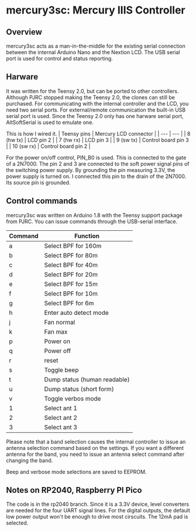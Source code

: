 # mercury3sc: Mercury IIIS Controller
## Overview
mercury3sc acts as a man-in-the-middle for the existing serial connection
between the internal Arduino Nano and the Nextion LCD.  The USB
serial port is used for control and status reporting.

## Harware
It was written for the Teensy 2.0, but can be ported to other controllers.
Although PJRC stopped making the Teensy 2.0, the clones can still be purchased.
For communicating with the internal controller and the LCD, you need two
serial ports. For external/remote communication the built-in USB serial
port is used. Since the Teensy 2.0 only has one harware serial port, 
AltSoftSerial is used to emulate one.

This is how I wired it.
| Teensy pins | Mercury LCD connector |
| --- | --- |
| 8 (hw tx) | LCD pin 2 |
| 7 (hw rx) | LCD pin 3 |
| 9 (sw tx) | Control board pin 3 |
| 10 (sw rx) | Control board pin 2 |

For the power on/off control, PIN_B0 is used. This is connected to the gate of 
a 2N7000. The pin 2 and 3 are connected to the soft power signal pins of the
switching power supply. By grounding the pin measuring 3.3V, the power supply
is turned on. I connected this pin to the drain of the 2N7000. Its source pin
is grounded.

## Control commands
mercury3sc was written on Arduino 1.8 with the Teensy support package from PJRC.
You can issue commands through the USB-serial interface.

| Command | Function |
| --- | --- |
| a | Select BPF for 160m |
| b | Select BPF for 80m |
| c | Select BPF for 40m |
| d | Select BPF for 20m |
| e | Select BPF for 15m |
| f | Select BPF for 10m |
| g | Select BPF for 6m |
| h | Enter auto detect mode |
| j | Fan normal |
| k | Fan max |
| p | Power on |
| q | Power off |
| r | reset |
| s | Toggle beep |
| t | Dump status (human readable) |
| u | Dump status (short form) |
| v | Toggle verbos mode |
| 1 | Select ant 1 |
| 2 | Select ant 2 |
| 3 | Select ant 3 |

Please note that a band selection causes the internal controller to issue an antenna
selection command based on the settings. If you want a different antenna for the band,
you need to issue an antenna select command after changing the band.

Beep and verbose mode selections are saved to EEPROM.

## Notes on RP2040, Raspberry PI Pico

The code is in the rp2040 branch. Since it is a 3.3V device, level converters are 
needed for the four UART signal lines. For the digital outputs, the default low
power output won't be enough to drive most cirscuits. The 12mA pad is selected.

